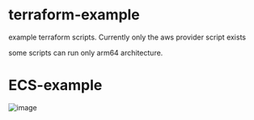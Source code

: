 # terraform-example
 example terraform scripts.
 Currently only the aws provider script exists

some scripts can run only arm64 architecture.

# ECS-example
![image](https://user-images.githubusercontent.com/59428479/232316422-f2a0a45f-a92f-492d-8fc1-4b9515483566.png)
